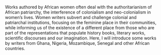 
Works authored by African women often deal with the authoritarianism of African patriarchy, 
the interference of colonialism and neo-colonialism in women’s lives. Women writers subvert 
and challenge colonial and patriarchal institutions, focusing on the feminine place in their communities, 
while informing us of the existence of a different place from those who are part of the representations that populate history books, literary works, scientific discourses and our imagination. Here, I will introduce some works by writers from Ghana, Nigeria, Mozambique, Senegal and other African countries. 
